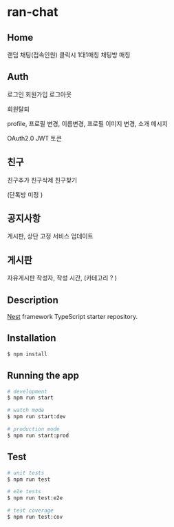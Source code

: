 
# ran-chat

## Home
랜덤 채팅(접속인원) 클릭시 1대1매칭 채팅방 매칭

## Auth
로그인 회원가입 로그아웃 

회원탈퇴

profile, 프로필 변경, 이름변경, 프로필 이미지 변경, 소개 메시지 

OAuth2.0 
JWT 토큰

## 친구
친구추가 친구삭제 친구찾기 

(단톡방 미정 )

## 공지사항
게시판, 상단 고정 서비스 업데이트


## 게시판

자유게시판 
작성자, 작성 시간, 
(카테고리 ? )


## Description

[Nest](https://github.com/nestjs/nest) framework TypeScript starter repository.

## Installation

```bash
$ npm install
```

## Running the app

```bash
# development
$ npm run start

# watch mode
$ npm run start:dev

# production mode
$ npm run start:prod
```

## Test

```bash
# unit tests
$ npm run test

# e2e tests
$ npm run test:e2e

# test coverage
$ npm run test:cov
```
